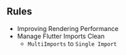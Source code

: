 ## Rules 
- Improving Rendering Performance
- Manage Flutter Imports Clean
  - `MultiImports` to `Single Import`